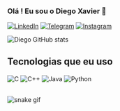 ### Olá ! Eu sou o Diego Xavier 👋

[![LinkedIn](https://img.shields.io/badge/LinkedIn-0077B5?style=for-the-badge&logo=linkedin&logoColor=white)](https://www.linkedin.com/in/diego-xavier11012)
[![Telegram](https://img.shields.io/badge/Telegram-2CA5E0?style=for-the-badge&logo=telegram&logoColor=white)](https://t.me/+5564999513906)
[![Instagram](https://img.shields.io/badge/Instagram-E4405F?style=for-the-badge&logo=instagram&logoColor=white)](https://instagram.com/diegoxavier316)

![Diego GitHub stats](https://github-readme-stats.vercel.app/api?username=Diego&show_icons=true&theme=transparent)


## Tecnologias que eu uso

<div style="display: inline_block">
  <img align="center" alt="C" src="https://img.shields.io/badge/C-00599C?style=for-the-badge&logo=c&logoColor=white" />
  <img align="center" alt="C++" src="https://img.shields.io/badge/C%2B%2B-00599C?style=for-the-badge&logo=c%2B%2B&logoColor=white" />
  <img align="center" alt="Java" src="https://img.shields.io/badge/Java-ED8B00?style=for-the-badge&logo=openjdk&logoColor=white" />
  <img align="center" alt="Python" src="https://img.shields.io/badge/Python-14354C?style=for-the-badge&logo=python&logoColor=white" />
</div><br/>

![snake gif](https://github.com/SEU_USUARIO/SEU_REPOSITORIO/blob/output/github-contribution-grid-snake.svg)
